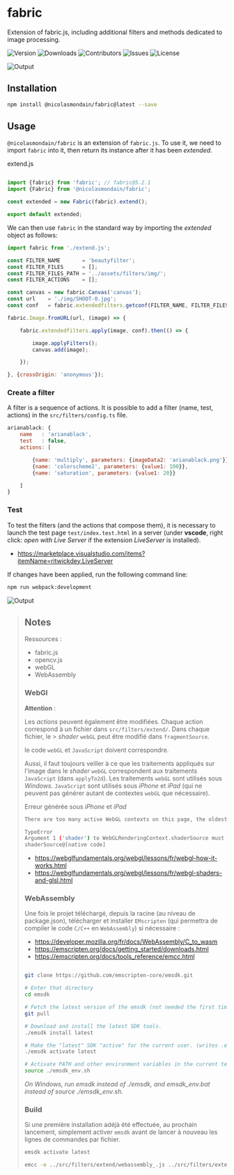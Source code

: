 # fabric

Extension of fabric.js, including additional filters and methods dedicated to image processing.

![Version](https://img.shields.io/github/package-json/version/nicolasmondain/fabric)
![Downloads](https://img.shields.io/npm/dm/@nicolasmondain/fabric.svg)
![Contributors](https://img.shields.io/github/contributors/nicolasmondain/fabric)
![Issues](https://img.shields.io/github/issues/nicolasmondain/fabric)
![License](https://img.shields.io/github/license/nicolasmondain/fabric)

![Output](/out/actionlighten-webgl.png)

## Installation

```bash
npm install @nicolasmondain/fabric@latest --save
```
## Usage

`@nicolasmondain/fabric` is an extension of `fabric.js`.
To use it, we need to import `fabric` into it, then return its instance after it has been _extended_.

extend.js

```javascript

import {fabric} from 'fabric'; // fabric@5.2.1
import {Fabric} from '@nicolasmondain/fabric';

const extended = new Fabric(fabric).extend();

export default extended;
```
We can then use `fabric` in the standard way by importing the _extended_ object as follows:

```javascript
import fabric from './extend.js';

const FILTER_NAME       = 'beautyfilter';
const FILTER_FILES      = [];
const FILTER_FILES_PATH = '../assets/filters/img/';
const FILTER_ACTIONS    = [];

const canvas = new fabric.Canvas('canvas');
const url    = './img/SHOOT-0.jpg';
const conf   = fabric.extendedfilters.getconf(FILTER_NAME, FILTER_FILES, FILTER_FILES_PATH, FILTER_ACTIONS);

fabric.Image.fromURL(url, (image) => {

	fabric.extendedfilters.apply(image, conf).then(() => {

		image.applyFilters();
		canvas.add(image);

	});

}, {crossOrigin: 'anonymous'});

```
### Create a filter

A filter is a sequence of actions.
It is possible to add a filter (name, test, actions) in the `src/filters/config.ts` file.

```js
arianablack: {
	name   : 'arianablack',
	test   : false,
	actions: [

		{name: 'multiply', parameters: {imageData2: 'arianablack.png'}},
		{name: 'colorscheme2', parameters: {value1: 100}},
		{name: 'saturation', parameters: {value1: 20}}

	]
}
```
### Test

To test the filters (and the actions that compose them), it is necessary to launch the test page `test/index.test.html` in a server (under __vscode__, right click: _open with Live Server_ if the extension _LiveServer_ is installed).

- https://marketplace.visualstudio.com/items?itemName=ritwickdey.LiveServer

If changes have been applied, run the following command line:

```bash
npm run webpack:development
```
![Output](/captures/screencapture-127-0-0-1-5501-test-index-test-html-2023-09-22-23_36_29.png)

>## Notes
>
> Ressources :
> * fabric.js
> * opencv.js
> * webGL
> * WebAssembly
>
> ### WebGl
>
> __Attention__ :
>
> Les _actions_ peuvent également être modifiées.
> Chaque action correspond à un fichier dans `src/filters/extend/`. Dans chaque fichier, le > _shader_ `webGL` peut être modifié dans `fragmentSource`.
>
>
> le code `webGL` et `JavaScript` doivent correspondre.
>
> Aussi, il faut toujours veiller à ce que les traitements appliqués sur l'image dans le _shader_ `webGL` correspondent aux traitements `JavaScript` (dans `applyTo2d`). Les traitements `webGL` sont utilisés sous _Windows_. `JavaScript` sont utilisés sous _iPhone_ et _iPad_ (qui ne peuvent pas générer autant de contextes `webGL` que nécessaire).
>
> Erreur générée sous _iPhone_ et _iPad_
>
> ```bash
> There are too many active WebGL contexts on this page, the oldest context will be lost.
>
> TypeError
> Argument 1 ('shader') to WebGLRenderingContext.shaderSource must be an instance of WebGLShader
> shaderSource@[native code]
> ```
> - https://webglfundamentals.org/webgl/lessons/fr/webgl-how-it-works.html
> - https://webglfundamentals.org/webgl/lessons/fr/webgl-shaders-and-glsl.html
>
> ### WebAssembly
>
> Une fois le projet téléchargé, depuis la racine (au niveau de package.json), télécharger et installer `EMscripten` (qui permettra de compiler le code `C/C++` en `WebAssembly`) si nécessaire :
>
> - https://developer.mozilla.org/fr/docs/WebAssembly/C_to_wasm
> - https://emscripten.org/docs/getting_started/downloads.html
> - https://emscripten.org/docs/tools_reference/emcc.html
>
> ```bash
>
> git clone https://github.com/emscripten-core/emsdk.git
>
> # Enter that directory
> cd emsdk
>
> # Fetch the latest version of the emsdk (not needed the first time you clone)
> git pull
>
> # Download and install the latest SDK tools.
> ./emsdk install latest
>
> # Make the "latest" SDK "active" for the current user. (writes .emscripten file)
> ./emsdk activate latest
>
> # Activate PATH and other environment variables in the current terminal
> source ./emsdk_env.sh
> ```
>
> _On Windows, run emsdk instead of ./emsdk, and emsdk_env.bat instead of source ./emsdk_env.sh._
>
> ### Build
>
>
> Si une première installation adéjà été effectuée, au prochain lancement, simplement activer `emsdk` avant de lancer à nouveau les lignes de commandes par fichier.
>
> ```bash
> emsdk activate latest
> ```
>
> ```bash
> emcc -o ../src/filters/extend/webassembly_.js ../src/filters/extend/webassembly_.c -s EXPORTED_RUNTIME_METHODS=ccall,cwrap -s EXPORTED_FUNCTIONS=_malloc,_free -s EXPORT_ES6=1 -s MODULARIZE=1 -s USE_ES6_IMPORT_META=0 -s ALLOW_MEMORY_GROWTH=1 -s TOTAL_MEMORY=512mb
> ```
>
